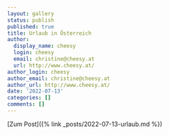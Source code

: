 ```yaml
---
layout: gallery
status: publish
published: true
title: Urlaub in Österreich
author:
  display_name: cheesy
  login: cheesy
  email: christine@cheesy.at
  url: http://www.cheesy.at/
author_login: cheesy
author_email: christine@cheesy.at
author_url: http://www.cheesy.at/
date: '2022-07-13'
categories: []
comments: []
---
```

[Zum Post]({% link _posts/2022-07-13-urlaub.md %})

